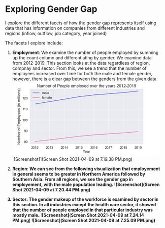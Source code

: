 # Exploring Gender Gap

I explore the different facets of how the gender gap represents itself using data that has information on companies from different industries and regions (inflow, outflow, job category, year joined)

The facets I explore include:

  1. <b>Employment</b>: We examine the number of people employed by summing up the count column and differentiating by gender. We examine data from 2012-2019. This section looks at the data regardless of region, compnay and sector. From this, we see a trend that the number of employees increased over time for both the male and female gender, however, there is a clear gap between the genders from the given data.
  ![Screenshot](screenshot.png)
  ![Screenshot1](Screen Shot 2021-04-09 at 7.19.38 PM.png)

  
  
  2. <b>Region<b>: We can see from the following visualization that employement in general seems to be greater in Northern America followed by Southern Asia. From all regions, we see the gender gap in employement, with the male population leading.
  ![Screenshot](Screen Shot 2021-04-09 at 7.20.44 PM.png)
 
  3. <b>Sector<b>: The gender makeup of the workforce is examined by sector in this section. In all industries except the health care sector, it showed that the number of people employed in that particular industry was mostly male.
  ![Screenshot](Screen Shot 2021-04-09 at 7.24.14 PM.png)
  ![Screenshot](Screen Shot 2021-04-09 at 7.25.09 PM.png)
 
  

